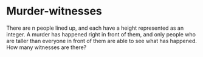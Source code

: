 # Murder-witnesses
There are n people lined up, and each have a height represented as an integer.  A murder has happened right in front of them, and only people who are taller than everyone in front of them are able to see what has happened.  How many witnesses are there?
